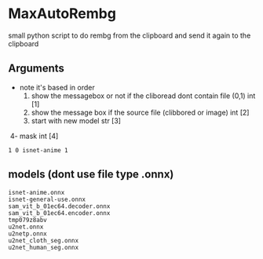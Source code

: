 # MaxAutoRembg

small python script to do rembg from the clipboard and send it again to the clipboard

## Arguments  

* note it's based in order
  1. show the messagebox or not  if the cliboread dont contain file (0,1) int						[1]
  2. show the message box if the source file (clibbored or image) int 			[2]
  3. start with new model 	 							str	[3]

​	4- mask   int                                     [4]



````
1 0 isnet-anime 1
````





## models (dont use file type .onnx)

```
isnet-anime.onnx
isnet-general-use.onnx
sam_vit_b_01ec64.decoder.onnx
sam_vit_b_01ec64.encoder.onnx
tmp079z8abv
u2net.onnx
u2netp.onnx
u2net_cloth_seg.onnx
u2net_human_seg.onnx
```

